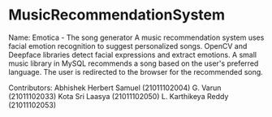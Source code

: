 # MusicRecommendationSystem

Name: Emotica - The song generator
A music recommendation system uses facial emotion recognition to suggest personalized songs. OpenCV and Deepface libraries detect facial expressions and extract emotions. A small music library in MySQL recommends a song based on the user's preferred language. The user is redirected to the browser for the recommended song.

Contributors:
Abhishek Herbert Samuel (21011102004)
G. Varun (21011102033)
Kota Sri Laasya (21011102050) 
L. Karthikeya Reddy (21011102053)
